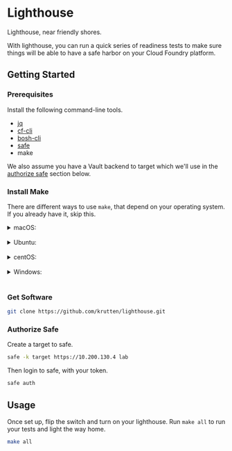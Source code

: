 # Lighthouse

Lighthouse, near friendly shores.

With lighthouse, you can run a quick series of readiness tests to make sure things will be able to have a safe harbor on your Cloud Foundry platform.

## Getting Started

### Prerequisites

Install the following command-line tools.

* [jq](https://stedolan.github.io/jq/download/)
* [cf-cli](https://docs.cloudfoundry.org/cf-cli/install-go-cli.html)
* [bosh-cli](https://bosh.io/docs/cli-v2-install/)
* [safe](https://github.com/starkandwayne/safe#attention-homebrew-users)
* make

We also assume you have a Vault backend to target which we'll use in the [authorize safe](#authorize-safe) section below.

### Install Make

There are different ways to use `make`, that depend on your operating system.  If you already have it, skip this.

<details><summary>macOS:</summary>

```bash
xcode-select --install
```

</details><br/>

<details><summary>Ubuntu:</summary>

```bash
sudo apt-get install build-essential
```

</details><br/>

<details><summary>centOS:</summary>

```bash
yum groupinstall "Development Tools"
```

</details><br/>

<details><summary>Windows:</summary>

Go here: [http://gnuwin32.sourceforge.net/packages/make.htm](http://gnuwin32.sourceforge.net/packages/make.htm)

</details><br/>

### Get Software

```bash
git clone https://github.com/krutten/lighthouse.git
```

### Authorize Safe

Create a target to safe.

```bash
safe -k target https://10.200.130.4 lab
```

Then login to safe, with your token.

```bash
safe auth
```

## Usage

Once set up, flip the switch and turn on your lighthouse.  Run `make all` to run your tests and light the way home.

```bash
make all
```